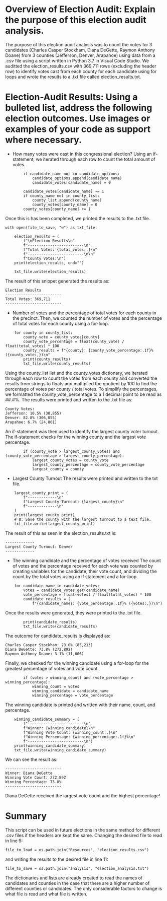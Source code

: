 # Overview of Election Audit: Explain the purpose of this election audit analysis.
The purpose of this election audit analysis was to count the votes for 3 candidates (Charles Casper Stockham, Diana DeGette, Raymon Anthony Doane) from 3 counties (Jefferson, Denver, Arapahoe) using data from a .csv file using a script written in Python 3.7 in Visual Code Studio. We auditted the election_results.csv with 369,711 rows (excluding the header row) to identify votes cast from each county for each candidate using for loops and wrote the results to a .txt file called election_results.txt.

# Election-Audit Results: Using a bulleted list, address the following election outcomes. Use images or examples of your code as support where necessary.

* How many votes were cast in this congressional election?
Using an if-statement, we iterated through each row to count the total amount of votes.
```
        if candidate_name not in candidate_options:
            candidate_options.append(candidate_name)
            candidate_votes[candidate_name] = 0

        candidate_votes[candidate_name] += 1
        if county_name not in county_list:
            county_list.append(county_name)
            county_votes[county_name] = 0
        county_votes[county_name] += 1
```
Once this is has been completed, we printed the results to the .txt file. 
```
with open(file_to_save, "w") as txt_file:

    election_results = (
        f"\nElection Results\n"
        f"-------------------------\n"
        f"Total Votes: {total_votes:,}\n"
        f"-------------------------\n\n"
        f"County Votes:\n")
    print(election_results, end="")

    txt_file.write(election_results)
```
The result of this snippet generated the results as:
```
Election Results
-------------------------
Total Votes: 369,711
-------------------------
```

* Number of votes and the percentage of total votes for each county in the precinct.
Then, we counted the number of votes and the percentage of total votes for each county using a for-loop.
```
    for county in county_list:
        county_vote = county_votes[county]
        county_vote_percentage = float(county_vote) / float(total_votes) * 100
        county_results = f"{county}: {county_vote_percentage:.1f}% ({county_vote:,})\n"
        print(county_results)
        txt_file.write(county_results)
```

Using the county_list list and the county_votes dictionary, we iterated through each row to count the votes from each county and converted the results from strings to floats and multiplied the quotient by 100 to find the percentage of votes per county / total votes. To simplify the percentages, we formatted the county_vote_percentage to a 1 decimal point to be read as ##.#%. 
The results were printed and written to the .txt file as:

```
County Votes:
Jefferson: 10.5% (38,855)
Denver: 82.8% (306,055)
Arapahoe: 6.7% (24,801)
```

An if-statement was then used to identify the largest county voter turnout. The if-statement checks for the winning county and the largest vote percentage.

```
        if (county_vote > largest_county_votes) and (county_vote_percentage > largest_county_percentage):
            largest_county_votes = county_vote
            largest_county_percentage = county_vote_percentage
            largest_county = county
```            

* Largest County Turnout
The results were printed and written to the txt file.
```
    largest_county_print = (
        f"-------------\n"
        f"Largest County Turnout: {largest_county}\n"
        f"-------------\n"
    )
    print(largest_county_print)
    # 8: Save the county with the largest turnout to a text file.
    txt_file.write(largest_county_print)
```
The result of this as seen in the election_results.txt is:
```
-------------
Largest County Turnout: Denver
-------------
```
* The winning candidate and the percentage of votes received
The count of votes and the percentage received for each vote was counted by creating variables for the candidate, their vote count, and dividing the count by the total votes using an if statement and a for-loop.
```
    for candidate_name in candidate_votes:
        votes = candidate_votes.get(candidate_name)
        vote_percentage = float(votes) / float(total_votes) * 100
        candidate_results = (
            f"{candidate_name}: {vote_percentage:.1f}% ({votes:,})\n")
```

Once the results were generated, they were printed to the .txt file.
```
        print(candidate_results)
        txt_file.write(candidate_results)
```
The outcome for candidate_results is displayed as:
```
Charles Casper Stockham: 23.0% (85,213)
Diana DeGette: 73.8% (272,892)
Raymon Anthony Doane: 3.1% (11,606)
```

Finally, we checked for the winning candidate using a for-loop for the greatest percentage of votes and vote count. 
```
        if (votes > winning_count) and (vote_percentage > winning_percentage):
            winning_count = votes
            winning_candidate = candidate_name
            winning_percentage = vote_percentage
```           
The winning candidate is printed and written with their name, count, and percentage.
```
    winning_candidate_summary = (
        f"-------------------------\n"
        f"Winner: {winning_candidate}\n"
        f"Winning Vote Count: {winning_count:,}\n"
        f"Winning Percentage: {winning_percentage:.1f}%\n"
        f"-------------------------\n")
    print(winning_candidate_summary)
    txt_file.write(winning_candidate_summary)
```   
We can see the result as:
```
-------------------------
Winner: Diana DeGette
Winning Vote Count: 272,892
Winning Percentage: 73.8%
-------------------------
```
Diana DeGette received the largest vote count and the highest percentage!

# Summary
This script can be used in future elections in the same method for different .csv files if the headers are kept the same. Changing the desired file to read in line 9:
```
file_to_load = os.path.join("Resources", "election_results.csv")
```
and writing the results to the desired file in line 11:
```
file_to_save = os.path.join("analysis", "election_analysis.txt")
```
The dictionaries and lists are already created to read the names of candidates and counties in the case that there are a higher number of different counties or candidates. 
The only considerable factors to change is what file is read and what file is written. 
